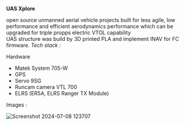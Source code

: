 **UAS Xplore** <br>

open source unmanned aerial vehicle projects built for less agile, low performance and efficient aerodynamics performance which can be upgraded for triple propps electric VTOL capability<br>
UAS structure was build by 3D printed PLA and implement INAV for FC firmware.
*Tech stack :*<br>

Hardware
- Matek System 705-W
- GPS
- Servo 9SG
- Runcam camera VTL 700
- ELRS (ER5A, ELRS Ranger TX Module)

Images :

![Screenshot 2024-07-08 123707](https://github.com/kucingkuro/UAV-Xplore/assets/112769418/76d5f2be-bc8f-429d-8fac-6ab8ea2e946e)
